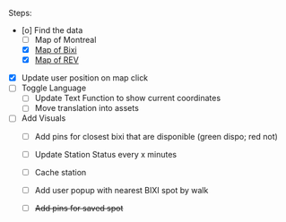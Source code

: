 Steps:
- [o] Find the data
    - [ ] Map of Montreal
    - [X] [Map of Bixi](https://gbfs.velobixi.com/gbfs/gbfs.json)
    - [X] [Map of REV](https://donnees.montreal.ca/en/dataset/pistes-cyclables/resource/0dc6612a-be66-406b-b2d9-59c9e1c65ebf)
- [X] Update user position on map click
- [ ] Toggle Language
    - [ ] Update Text Function to show current coordinates
    - [ ] Move translation into assets
- [ ] Add Visuals
    - [ ] Add pins for closest bixi that are disponible (green dispo; red not)
    - [ ] Update Station Status every x minutes
    - [ ] Cache station
    - [ ] Add user popup with nearest BIXI spot by walk
    - [ ] ~~Add pins for saved spot~~


